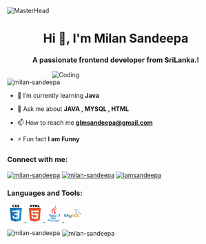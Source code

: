 ![MasterHead](https://cdn.kibrispdr.org/data/1760/digital-marketing-animated-gif-13.gif)

<h1 align="center">Hi 👋, I'm Milan Sandeepa</h1>
<h3 align="center">A passionate frontend developer from SriLanka.!</h3>

<img align="right" alt="Coding" width="400" src="https://cdn.dribbble.com/users/1162077/screenshots/3848914/programmer.gif">

<p align="left"> <img src="https://komarev.com/ghpvc/?username=milan-sandeepa&label=Profile%20views&color=0e75b6&style=flat" alt="milan-sandeepa" /> </p>

- 🌱 I’m currently learning **Java**

- 💬 Ask me about **JAVA , MYSQL , HTML**

- 📫 How to reach me **glmsandeepa@gmail.com**

- ⚡ Fun fact **I am Funny**

<h3 align="left">Connect with me:</h3>
<p align="left">
<a href="https://www.linkedin.com/in/milan-sandeepa-421671170/" target="blank"><img align="center" src="https://raw.githubusercontent.com/rahuldkjain/github-profile-readme-generator/master/src/images/icons/Social/linked-in-alt.svg" alt="milan-sandeepa" height="30" width="40" /></a>
<a href="https://fb.com/milan-sandeepa" target="blank"><img align="center" src="https://raw.githubusercontent.com/rahuldkjain/github-profile-readme-generator/master/src/images/icons/Social/facebook.svg" alt="milan-sandeepa" height="30" width="40" /></a>
<a href="https://instagram.com/iamsandeepa" target="blank"><img align="center" src="https://raw.githubusercontent.com/rahuldkjain/github-profile-readme-generator/master/src/images/icons/Social/instagram.svg" alt="iamsandeepa" height="30" width="40" /></a>
</p>

<h3 align="left">Languages and Tools:</h3>
<p align="left"> <a href="https://www.w3schools.com/css/" target="_blank" rel="noreferrer"> <img src="https://raw.githubusercontent.com/devicons/devicon/master/icons/css3/css3-original-wordmark.svg" alt="css3" width="40" height="40"/> </a> <a href="https://www.w3.org/html/" target="_blank" rel="noreferrer"> <img src="https://raw.githubusercontent.com/devicons/devicon/master/icons/html5/html5-original-wordmark.svg" alt="html5" width="40" height="40"/> </a> <a href="https://www.java.com" target="_blank" rel="noreferrer"> <img src="https://raw.githubusercontent.com/devicons/devicon/master/icons/java/java-original.svg" alt="java" width="40" height="40"/> </a> <a href="https://www.mysql.com/" target="_blank" rel="noreferrer"> <img src="https://raw.githubusercontent.com/devicons/devicon/master/icons/mysql/mysql-original-wordmark.svg" alt="mysql" width="40" height="40"/> </a> </p>

<p><img align="left" src="https://github-readme-stats.vercel.app/api/top-langs?username=milan-sandeepa&show_icons=true&locale=en&layout=compact" alt="milan-sandeepa" /></p>

<p>&nbsp;<img align="center" src="https://github-readme-stats.vercel.app/api?username=milan-sandeepa&show_icons=true&locale=en" alt="milan-sandeepa" /></p>


